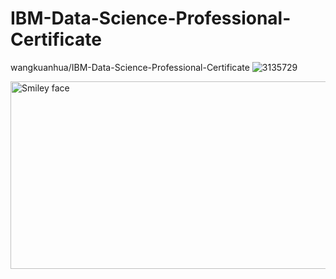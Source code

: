 # IBM-Data-Science-Professional-Certificate
wangkuanhua/IBM-Data-Science-Professional-Certificate
![3135729]()


<img src="https://github.com/wangkuanhua/IBM-Data-Science-Professional-Certificate/assets/56338617/5dc45a9b-c9d6-478a-9cae-787ff0236f26" alt="Smiley face" height="300" width="600">
